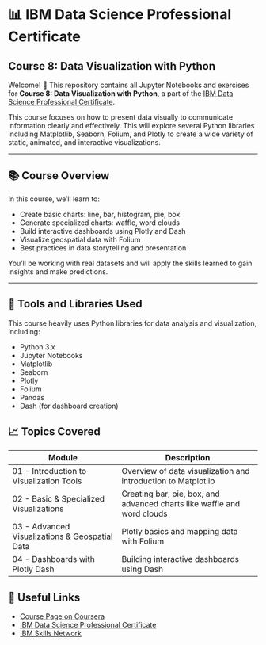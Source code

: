 # 📊 IBM Data Science Professional Certificate  
## Course 8: Data Visualization with Python

Welcome! 👋 This repository contains all Jupyter Notebooks and exercises for **Course 8: Data Visualization with Python**, a part of the [IBM Data Science Professional Certificate](https://www.coursera.org/professional-certificates/ibm-data-science).

This course focuses on how to present data visually to communicate information clearly and effectively. This will explore several Python libraries including Matplotlib, Seaborn, Folium, and Plotly to create a wide variety of static, animated, and interactive visualizations.

---

## 📚 Course Overview

In this course, we’ll learn to:

- Create basic charts: line, bar, histogram, pie, box
- Generate specialized charts: waffle, word clouds
- Build interactive dashboards using Plotly and Dash
- Visualize geospatial data with Folium
- Best practices in data storytelling and presentation

You’ll be working with real datasets and will apply the skills learned to gain insights and make predictions.

---


## 🧰 Tools and Libraries Used
This course heavily uses Python libraries for data analysis and visualization, including:

- Python 3.x
- Jupyter Notebooks
- Matplotlib
- Seaborn
- Plotly
- Folium
- Pandas
- Dash (for dashboard creation)


## 📈 Topics Covered

| Module                                        | Description                                           |
|-----------------------------------------------|-------------------------------------------------------|
| 01 - Introduction to Visualization Tools      | Overview of data visualization and introduction to Matplotlib |
| 02 - Basic & Specialized Visualizations       | Creating bar, pie, box, and advanced charts like waffle and word clouds|
| 03 - Advanced Visualizations & Geospatial Data| Plotly basics and mapping data with Folium|
| 04 - Dashboards with Plotly Dash              | Building interactive dashboards using Dash |

## 🔗 Useful Links

- [Course Page on Coursera](https://www.coursera.org/learn/data-visualization-python)
- [IBM Data Science Professional Certificate](https://www.coursera.org/professional-certificates/ibm-data-science)
- [IBM Skills Network](https://www.ibm.com/skills/)



